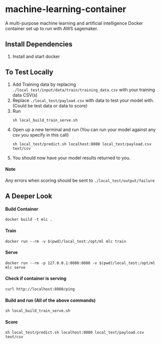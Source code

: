# machine-learning-container
A multi-purpose machine learning and artificial intelligence Docker container set up to run with AWS sagemaker.

## Install Dependencies
1. Install and start docker

## To Test Locally
1. Add Training data by replacing `./local_test/input/data/train/training_data.csv` with your training data CSV(s)
2. Replace `./local_test/payload.csv` with data to test your model with. (Could be test data or data to score)
3. Run
    ```shell script
    sh local_build_train_serve.sh
    ```
4. Open up a new terminal and run (You can run your model against any csv you specify in this call)
    ```shell script
    sh local_test/predict.sh localhost:8080 local_test/payload.csv text/csv
    ```
5. You should now have your model results returned to you.

#### Note
Any errors when scoring should be sent to `./local_test/output/failure`

## A Deeper Look

#### Build Container
```shell script
docker build -t mlc .
```

#### Train
```shell script
docker run --rm -v $(pwd)/local_test:/opt/ml mlc train
```

#### Serve
```shell script
docker run --rm -p 127.0.0.1:8080:8080 -v $(pwd)/local_test:/opt/ml mlc serve
```

#### Check if container is serving
```shell script
curl http://localhost:8080/ping
```

#### Build and run (All of the above commands)
```shell script
sh local_build_train_serve.sh
```

#### Score
```shell script
sh local_test/predict.sh localhost:8080 local_test/payload.csv text/csv
```
